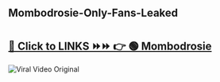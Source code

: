 
 ## Mombodrosie-Only-Fans-Leaked

# <h2><a href="https://clipsfans.com/Mombodrosie&ref=git">🔗 Click to LINKS ⏩⏩ 👉 🟢 Mombodrosie </a></h2>

<a href="https://clipsfans.com/Mombodrosie&ref=git" rel="nofollow" data-target="animated-image.originalLink"><img src="https://i.ibb.co.com/xMMVF88/686577567.gif" alt="Viral Video Original" style="max-width: 100%; display: inline-block;" data-target="animated-image.originalImage"></a>
